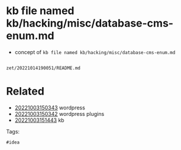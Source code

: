 # kb file named kb/hacking/misc/database-cms-enum.md

- concept of `kb file named kb/hacking/misc/database-cms-enum.md`

```
```

` zet/20221014190051/README.md `

# Related

- [20221003150343](/zet/20221003150343/README.md) wordpress
- [20221003150342](/zet/20221003150342/README.md) wordpress plugins
- [20221003151443](/zet/20221003151443/README.md) kb

Tags:

    #idea
